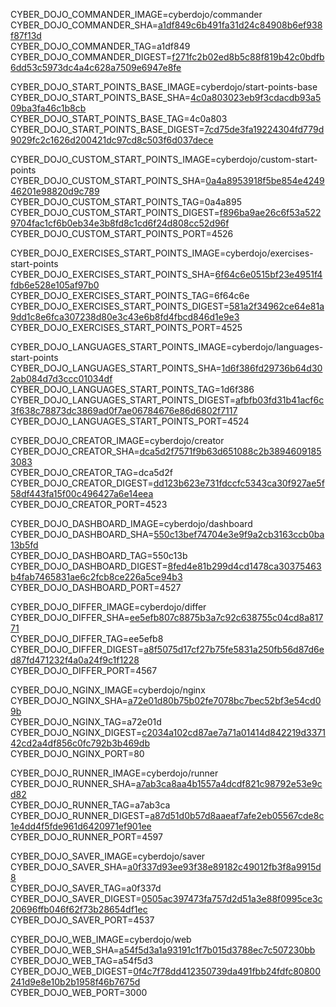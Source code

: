 
CYBER_DOJO_COMMANDER_IMAGE=cyberdojo/commander  
CYBER_DOJO_COMMANDER_SHA=[a1df849c6b491fa31d24c84908b6ef938f87f13d](https://github.com/cyber-dojo/commander/commit/a1df849c6b491fa31d24c84908b6ef938f87f13d)  
CYBER_DOJO_COMMANDER_TAG=a1df849  
CYBER_DOJO_COMMANDER_DIGEST=[f271fc2b02ed8b5c88f819b42c0bdfb6dd53c5973dc4a4c628a7509e6947e8fe](https://hub.docker.com/layers/cyberdojo/commander/a1df849/images/sha256-f271fc2b02ed8b5c88f819b42c0bdfb6dd53c5973dc4a4c628a7509e6947e8fe)  

CYBER_DOJO_START_POINTS_BASE_IMAGE=cyberdojo/start-points-base  
CYBER_DOJO_START_POINTS_BASE_SHA=[4c0a803023eb9f3cdacdb93a509ba3fa46c1b8cb](https://github.com/cyber-dojo/start-points-base/commit/4c0a803023eb9f3cdacdb93a509ba3fa46c1b8cb)  
CYBER_DOJO_START_POINTS_BASE_TAG=4c0a803  
CYBER_DOJO_START_POINTS_BASE_DIGEST=[7cd75de3fa19224304fd779d9029fc2c1626d200421dc97cd8c503f6d037dece](https://hub.docker.com/layers/cyberdojo/start-points-base/4c0a803/images/sha256-7cd75de3fa19224304fd779d9029fc2c1626d200421dc97cd8c503f6d037dece)  

CYBER_DOJO_CUSTOM_START_POINTS_IMAGE=cyberdojo/custom-start-points  
CYBER_DOJO_CUSTOM_START_POINTS_SHA=[0a4a8953918f5be854e424946201e98820d9c789](https://github.com/cyber-dojo/custom-start-points/commit/0a4a8953918f5be854e424946201e98820d9c789)  
CYBER_DOJO_CUSTOM_START_POINTS_TAG=0a4a895  
CYBER_DOJO_CUSTOM_START_POINTS_DIGEST=[f896ba9ae26c6f53a5229704fac1cf6b0eb34e3b8fd8c1cd6f24d808cc52d96f](https://hub.docker.com/layers/cyberdojo/custom-start-points/0a4a895/images/sha256-f896ba9ae26c6f53a5229704fac1cf6b0eb34e3b8fd8c1cd6f24d808cc52d96f)  
CYBER_DOJO_CUSTOM_START_POINTS_PORT=4526  

CYBER_DOJO_EXERCISES_START_POINTS_IMAGE=cyberdojo/exercises-start-points  
CYBER_DOJO_EXERCISES_START_POINTS_SHA=[6f64c6e0515bf23e4951f4fdb6e528e105af97b0](https://github.com/cyber-dojo/exercises-start-points/commit/6f64c6e0515bf23e4951f4fdb6e528e105af97b0)  
CYBER_DOJO_EXERCISES_START_POINTS_TAG=6f64c6e  
CYBER_DOJO_EXERCISES_START_POINTS_DIGEST=[581a2f34962ce64e81a9dd1c8e6fca307238d80e3c43e6b8fd4fbcd846d1e9e3](https://hub.docker.com/layers/cyberdojo/exercises-start-points/6f64c6e/images/sha256-581a2f34962ce64e81a9dd1c8e6fca307238d80e3c43e6b8fd4fbcd846d1e9e3)  
CYBER_DOJO_EXERCISES_START_POINTS_PORT=4525  

CYBER_DOJO_LANGUAGES_START_POINTS_IMAGE=cyberdojo/languages-start-points  
CYBER_DOJO_LANGUAGES_START_POINTS_SHA=[1d6f386fd29736b64d302ab084d7d3ccc01034df](https://github.com/cyber-dojo/languages-start-points/commit/1d6f386fd29736b64d302ab084d7d3ccc01034df)  
CYBER_DOJO_LANGUAGES_START_POINTS_TAG=1d6f386  
CYBER_DOJO_LANGUAGES_START_POINTS_DIGEST=[afbfb03fd31b41acf6c3f638c78873dc3869ad0f7ae06784676e86d6802f7117](https://hub.docker.com/layers/cyberdojo/languages-start-points/1d6f386/images/sha256-afbfb03fd31b41acf6c3f638c78873dc3869ad0f7ae06784676e86d6802f7117)  
CYBER_DOJO_LANGUAGES_START_POINTS_PORT=4524  

CYBER_DOJO_CREATOR_IMAGE=cyberdojo/creator  
CYBER_DOJO_CREATOR_SHA=[dca5d2f7571f9b63d651088c2b38946091853083](https://github.com/cyber-dojo/creator/commit/dca5d2f7571f9b63d651088c2b38946091853083)  
CYBER_DOJO_CREATOR_TAG=dca5d2f  
CYBER_DOJO_CREATOR_DIGEST=[dd123b623e731fdccfc5343ca30f927ae5f58df443fa15f00c496427a6e14eea](https://hub.docker.com/layers/cyberdojo/creator/dca5d2f/images/sha256-dd123b623e731fdccfc5343ca30f927ae5f58df443fa15f00c496427a6e14eea)  
CYBER_DOJO_CREATOR_PORT=4523  

CYBER_DOJO_DASHBOARD_IMAGE=cyberdojo/dashboard  
CYBER_DOJO_DASHBOARD_SHA=[550c13bef74704e3e9f9a2cb3163ccb0ba13b5fd](https://github.com/cyber-dojo/dashboard/commit/550c13bef74704e3e9f9a2cb3163ccb0ba13b5fd)  
CYBER_DOJO_DASHBOARD_TAG=550c13b  
CYBER_DOJO_DASHBOARD_DIGEST=[8fed4e81b299d4cd1478ca30375463b4fab7465831ae6c2fcb8ce226a5ce94b3](https://hub.docker.com/layers/cyberdojo/dashboard/550c13b/images/sha256-8fed4e81b299d4cd1478ca30375463b4fab7465831ae6c2fcb8ce226a5ce94b3)  
CYBER_DOJO_DASHBOARD_PORT=4527  

CYBER_DOJO_DIFFER_IMAGE=cyberdojo/differ  
CYBER_DOJO_DIFFER_SHA=[ee5efb807c8875b3a7c92c638755c04cd8a81771](https://github.com/cyber-dojo/differ/commit/ee5efb807c8875b3a7c92c638755c04cd8a81771)  
CYBER_DOJO_DIFFER_TAG=ee5efb8  
CYBER_DOJO_DIFFER_DIGEST=[a8f5075d17cf27b75fe5831a250fb56d87d6ed87fd471232f4a0a24f9c1f1228](https://hub.docker.com/layers/cyberdojo/differ/ee5efb8/images/sha256-a8f5075d17cf27b75fe5831a250fb56d87d6ed87fd471232f4a0a24f9c1f1228)  
CYBER_DOJO_DIFFER_PORT=4567  

CYBER_DOJO_NGINX_IMAGE=cyberdojo/nginx  
CYBER_DOJO_NGINX_SHA=[a72e01d80b75b02fe7078bc7bec52bf3e54cd09b](https://github.com/cyber-dojo/nginx/commit/a72e01d80b75b02fe7078bc7bec52bf3e54cd09b)  
CYBER_DOJO_NGINX_TAG=a72e01d  
CYBER_DOJO_NGINX_DIGEST=[c2034a102cd87ae7a71a01414d842219d337142cd2a4df856c0fc792b3b469db](https://hub.docker.com/layers/cyberdojo/nginx/a72e01d/images/sha256-c2034a102cd87ae7a71a01414d842219d337142cd2a4df856c0fc792b3b469db)  
CYBER_DOJO_NGINX_PORT=80  

CYBER_DOJO_RUNNER_IMAGE=cyberdojo/runner  
CYBER_DOJO_RUNNER_SHA=[a7ab3ca8aa4b1557a4dcdf821c98792e53e9cd82](https://github.com/cyber-dojo/runner/commit/a7ab3ca8aa4b1557a4dcdf821c98792e53e9cd82)  
CYBER_DOJO_RUNNER_TAG=a7ab3ca  
CYBER_DOJO_RUNNER_DIGEST=[a87d51d0b57d8aaeaf7afe2eb05567cde8c1e4dd4f5fde961d6420971ef901ee](https://hub.docker.com/layers/cyberdojo/runner/a7ab3ca/images/sha256-a87d51d0b57d8aaeaf7afe2eb05567cde8c1e4dd4f5fde961d6420971ef901ee)  
CYBER_DOJO_RUNNER_PORT=4597  

CYBER_DOJO_SAVER_IMAGE=cyberdojo/saver  
CYBER_DOJO_SAVER_SHA=[a0f337d93ee93f38e89182c49012fb3f8a9915d8](https://github.com/cyber-dojo/saver/commit/a0f337d93ee93f38e89182c49012fb3f8a9915d8)  
CYBER_DOJO_SAVER_TAG=a0f337d  
CYBER_DOJO_SAVER_DIGEST=[0505ac397473fa757d2d51a3e88f0995ce3c20696ffb046f62f73b28654df1ec](https://hub.docker.com/layers/cyberdojo/saver/a0f337d/images/sha256-0505ac397473fa757d2d51a3e88f0995ce3c20696ffb046f62f73b28654df1ec)  
CYBER_DOJO_SAVER_PORT=4537  

CYBER_DOJO_WEB_IMAGE=cyberdojo/web  
CYBER_DOJO_WEB_SHA=[a54f5d3a1a93191c1f7b015d3788ec7c507230bb](https://github.com/cyber-dojo/web/commit/a54f5d3a1a93191c1f7b015d3788ec7c507230bb)  
CYBER_DOJO_WEB_TAG=a54f5d3  
CYBER_DOJO_WEB_DIGEST=[0f4c7f78dd412350739da491fbb24fdfc80800241d9e8e10b2b1958f46b7675d](https://hub.docker.com/layers/cyberdojo/web/a54f5d3/images/sha256-0f4c7f78dd412350739da491fbb24fdfc80800241d9e8e10b2b1958f46b7675d)  
CYBER_DOJO_WEB_PORT=3000  
